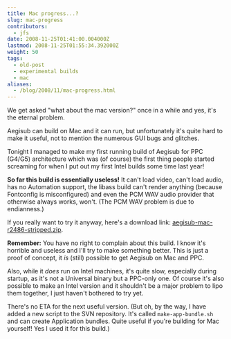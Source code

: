 ```yaml
---
title: Mac progress...?
slug: mac-progress
contributors:
  - jfs
date: 2008-11-25T01:41:00.004000Z
lastmod: 2008-11-25T01:55:34.392000Z
weight: 50
tags:
  - old-post
  - experimental builds
  - mac
aliases:
  - /blog/2008/11/mac-progress.html
---
```


We get asked "what about the mac version?" once in a while and yes, it's the eternal problem.

Aegisub can build on Mac and it can run, but unfortunately it's quite hard to make it useful, not to mention the numerous GUI bugs and glitches.

Tonight I managed to make my first running build of Aegisub for PPC (G4/G5) architecture which was (of course) the first thing people started screaming for when I put out my first Intel builds some time last year!

**So far this build is essentially useless!** It can't load video, can't load audio, has no Automation support, the libass build can't render anything (because Fontconfig is misconfigured) and even the PCM WAV audio provider that otherwise always works, won't. (The PCM WAV problem is due to endianness.)

If you really want to try it anyway, here's a download link: [aegisub-mac-r2486-stripped.zip](http://jfs.itcamefromjapan.net/aegisub/aegisub-mac-r2486-stripped.zip).

**Remember:** You have no right to complain about this build. I know it's horrible and useless and I'll try to make something better. This is just a proof of concept, it *is* (still) possible to get Aegisub on Mac and PPC.

Also, while it *does* run on Intel machines, it's quite slow, especially during startup, as it's not a Universal binary but a PPC-only one. Of course it's also possible to make an Intel version and it shouldn't be a major problem to lipo them together, I just haven't bothered to try yet.

There's no ETA for the next useful version. (But oh, by the way, I have added a new script to the SVN repository. It's called `make-app-bundle.sh` and can create Application bundles. Quite useful if you're building for Mac yourself! Yes I used it for this build.)

